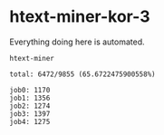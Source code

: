 # htext-miner-kor-3

Everything doing here is automated.

```
htext-miner

total: 6472/9855 (65.6722475900558%)

job0: 1170
job1: 1356
job2: 1274
job3: 1397
job4: 1275
```